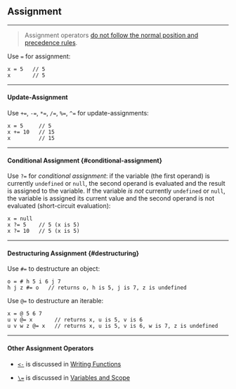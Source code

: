 ## Assignment

---

> Assignment operators [do not follow the normal position and precedence rules](?Syntax#assignment-precedence).

Use `=` for assignment:

```
x = 5   // 5
x       // 5
```

---

#### Update-Assignment

Use `+=`, `-=`, `*=`, `/=`, `%=`, `^=` for update-assignments:

```
x = 5     // 5
x += 10   // 15
x         // 15
```

---

#### Conditional Assignment {#conditional-assignment}

Use `?=` for _conditional assignment_: if the variable (the first operand) is currently `undefined` or `null`, the second operand is evaluated and the result is assigned to the variable. If the variable _is not_ currently `undefined` or `null`, the variable is assigned its current value and the second operand is not evaluated (short-circuit evaluation):

```
x = null
x ?= 5    // 5 (x is 5)
x ?= 10   // 5 (x is 5)
```

---

#### Destructuring Assignment {#destructuring}

Use `#=` to destructure an object:

```
o = # h 5 i 6 j 7
h j z #= o   // returns o, h is 5, j is 7, z is undefined
```

Use `@=` to destructure an iterable:

```
x = @ 5 6 7
u v @= x       // returns x, u is 5, v is 6
u v w z @= x   // returns x, u is 5, v is 6, w is 7, z is undefined 
```

---

#### Other Assignment Operators

* [`<-`](?Writing-Functions#options) is discussed in [Writing Functions](?Writing-Functions)

* [`\=`](?Variables-and-Scope) is discussed in [Variables and Scope](?Variables-and-Scope)